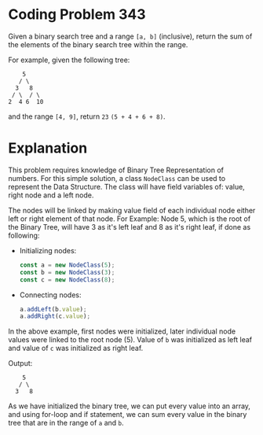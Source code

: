 # Coding Problem 343

Given a binary search tree and a range `[a, b]` (inclusive), return the sum of the elements of the binary search tree within the range.

For example, given the following tree:

        5
       / \
      3   8
     / \  / \
    2  4 6  10

and the range `[4, 9]`, return `23` `(5 + 4 + 6 + 8)`.

# Explanation

This problem requires knowledge of Binary Tree Representation of numbers. For this simple solution, a class `NodeClass` can be used to represent the Data Structure. The class will have field variables of: value, right node and a left node.

The nodes will be linked by making value field of each individual node either left or right element of that node.
For Example: 
Node 5, which is the root of the Binary Tree, will have 3 as it's left leaf and 8 as it's right leaf, if done as following:

- Initializing nodes:
    ```ts
    const a = new NodeClass(5);
    const b = new NodeClass(3);
    const c = new NodeClass(8);
    ```

- Connecting nodes: 
    ```ts
    a.addLeft(b.value);
    a.addRight(c.value);
    ```

In the above example, first nodes were initialized, later individual node values were linked to the root node (5). Value of `b` was initialized as left leaf and value of `c` was initialized as right leaf.

Output: 

        5
       / \
      3   8


As we have initialized the binary tree, we can put every value into an array, and using for-loop and if statement, we can sum every value in the binary tree that are in the range of `a` and `b`.